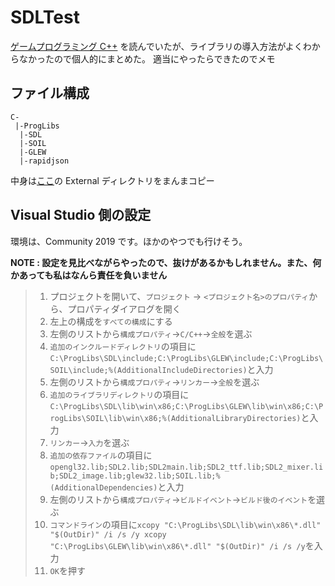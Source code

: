 # SDLTest

[ゲームプログラミング C++](https://www.amazon.co.jp/dp/4798157619) を読んでいたが、ライブラリの導入方法がよくわからなかったので個人的にまとめた。
適当にやったらできたのでメモ

## ファイル構成
```
C-
 |-ProgLibs
  |-SDL
  |-SOIL
  |-GLEW
  |-rapidjson
```
中身は[ここ](https://github.com/gameprogcpp/code)の External ディレクトリをまんまコピー

## Visual Studio 側の設定
環境は、Community 2019 です。ほかのやつでも行けそう。  
  
**NOTE : 設定を見比べながらやったので、抜けがあるかもしれません。また、何かあっても私はなんら責任を負いません**

> 1. プロジェクトを開いて、`プロジェクト` → `<プロジェクト名>のプロパティ`から、プロパティダイアログを開く
> 1. 左上の構成を`すべての構成`にする
> 1. 左側のリストから`構成プロパティ`→`C/C++`→`全般`を選ぶ
> 1. `追加のインクルードディレクトリ`の項目に`C:\ProgLibs\SDL\include;C:\ProgLibs\GLEW\include;C:\ProgLibs\SOIL\include;%(AdditionalIncludeDirectories)`と入力
> 1. 左側のリストから`構成プロパティ`→`リンカー`→`全般`を選ぶ
> 1. `追加のライブラリディレクトリ`の項目に`C:\ProgLibs\SDL\lib\win\x86;C:\ProgLibs\GLEW\lib\win\x86;C:\ProgLibs\SOIL\lib\win\x86;%(AdditionalLibraryDirectories)`と入力
> 1. `リンカー`→`入力`を選ぶ
> 1. `追加の依存ファイル`の項目に`opengl32.lib;SDL2.lib;SDL2main.lib;SDL2_ttf.lib;SDL2_mixer.lib;SDL2_image.lib;glew32.lib;SOIL.lib;%(AdditionalDependencies)`と入力
> 1. 左側のリストから`構成プロパティ`→`ビルドイベント`→`ビルド後のイベント`を選ぶ
> 1. `コマンドライン`の項目に`xcopy "C:\ProgLibs\SDL\lib\win\x86\*.dll" "$(OutDir)" /i /s /y
xcopy "C:\ProgLibs\GLEW\lib\win\x86\*.dll" "$(OutDir)" /i /s /y`を入力
> 1. `OK`を押す
